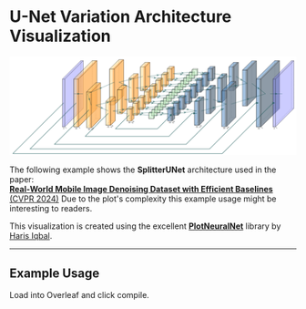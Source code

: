 # U-Net Variation Architecture Visualization
![SplitterUNet Architecture](splitternet.png)

The following example shows the **SplitterUNet** architecture used in the paper:  
[**Real-World Mobile Image Denoising Dataset with Efficient Baselines** (CVPR 2024)](https://openaccess.thecvf.com/content/CVPR2024/papers/Flepp_Real-World_Mobile_Image_Denoising_Dataset_with_Efficient_Baselines_CVPR_2024_paper.pdf)
Due to the plot's complexity this example usage might be interesting to readers.

This visualization is created using the excellent **[PlotNeuralNet](https://github.com/HarisIqbal88/PlotNeuralNet/tree/v1.0.0)** library by [Haris Iqbal](https://github.com/HarisIqbal88).

---

## Example Usage
Load into Overleaf and click compile.

